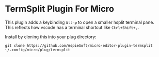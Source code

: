 # TermSplit Plugin For Micro

This plugin adds a keybinding `Alt-p` to open a smaller hsplit terminal pane.
This reflects how vscode has a terminal shortcut like `Ctrl+Shift+,`.

Install by cloning this into your plug directory:

```shell
git clone https://github.com/AspieSoft/micro-editor-plugin-termsplit ~/.config/micro/plug/termsplit
```
